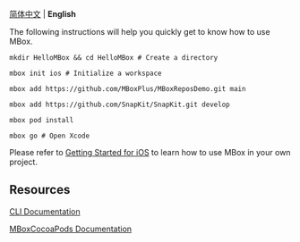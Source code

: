[简体中文](https://github.com/MBoxPlus/mbox/wiki/Quick-Start-Demo-iOS-cn) | **English**

The following instructions will help you quickly get to know how to use MBox.

```shell
mkdir HelloMBox && cd HelloMBox # Create a directory

mbox init ios # Initialize a workspace

mbox add https://github.com/MBoxPlus/MBoxReposDemo.git main

mbox add https://github.com/SnapKit/SnapKit.git develop

mbox pod install

mbox go # Open Xcode
```

Please refer to [Getting Started for iOS](Getting-Started-iOS.md) to learn how to use MBox in your own project.

## Resources

[CLI Documentation](https://github.com/MBoxPlus/mbox/wiki/CLI-documentation)

[MBoxCocoaPods Documentation](https://github.com/MBoxPlus/mbox-cocoapods)
